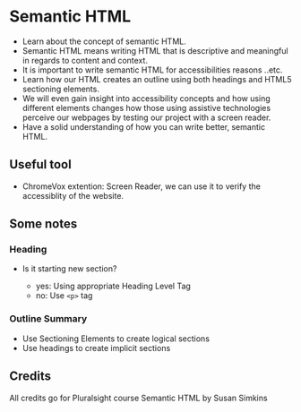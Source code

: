 # Semantic HTML

- Learn about the concept of semantic HTML.
- Semantic HTML means writing HTML that is descriptive and meaningful in regards to content and context.
- It is important to write semantic HTML for accessibilities reasons ..etc.
- Learn how our HTML creates an outline using both headings and HTML5 sectioning elements.
- We will even gain insight into accessibility concepts and how using different elements changes how those using assistive technologies perceive our webpages by testing our project with a screen reader.
- Have a solid understanding of how you can write better, semantic HTML.

## Useful tool

- ChromeVox extention: Screen Reader, we can use it to verify the accessiblity of the website.

## Some notes

### Heading

- Is it starting new section?
  
  - yes: Using appropriate Heading Level Tag
  - no: Use `<p>` tag
  
### Outline Summary

- Use Sectioning Elements to create logical sections
- Use headings to create implicit sections
  
## Credits

All credits go for Pluralsight course Semantic HTML by Susan Simkins
